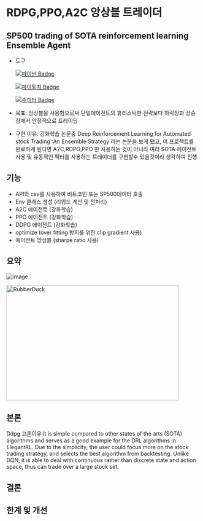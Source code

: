 # RDPG,PPO,A2C 앙상블 트레이더
 ## SP500 trading of SOTA reinforcement learning Ensemble Agent
 
- 도구

  [![파이썬 Badge](https://img.shields.io/badge/python-3776AB?style=flat-square&logo=python&logoColor=white&link=mailto:wjtls01@naver.com)](mailto:wjtls01@naver.com)

  [![파이토치 Badge](https://img.shields.io/badge/pytorch-EE4C2C?style=flat-square&logo=pytorch&logoColor=white&link=mailto:wjtls01@naver.com)](mailto:wjtls01@naver.com)

  [![주피터 Badge](https://img.shields.io/badge/jupyter-F37626?style=flat-square&logo=jupyter&logoColor=white&link=mailto:wjtls01@naver.com)](mailto:wjtls01@naver.com)

- 목표: 앙상블을 사용함으로써 단일에이전트의 휴리스틱한 전략보다 하락장과 상승장에서 안정적으로 트레이딩

- 구현 이유: 강화학습 논문중 Deep Reinforcement Learning for Automated stock Trading :An Ensemble Strategy 라는 논문을 보게 됐고,
  이 프로젝트를 완료하게 된다면 A2C,RDPG,PPO 만 사용하는 것이 아니라 여러 SOTA 에이전트 사용 및 유동적인 팩터를 사용하는 트레이더를 구현할수 있을것이라 생각하여 진행
  
 
## 기능

- API와 csv를 사용하여 비트코인 또는 SP500데이터 호출
- Env 클래스 생성 (리워드 계산 및 전처리)
- A2C 에이전트 (강화학습)
- PPO 에이전트 (강화학습)
- DDPG 에이전트 (강화학습)
- optimize (over fitting 방지를 위한 clip gradient 사용)
- 에이전트 앙상블 (sharpe ratio 사용)


## 요약
![image](https://user-images.githubusercontent.com/60399060/145546012-46aebe4a-7ee4-4b54-8ff7-3de0866f640c.png)


<img src="https://user-images.githubusercontent.com/60399060/145546012-46aebe4a-7ee4-4b54-8ff7-3de0866f640c.png" width="450px" height="300px" title="px(픽셀) 크기 설정" alt="RubberDuck"></img><br/>



## 본론
Ddpg 고른이유
It is simple compared to other states of the arts (SOTA) algorithms and serves as a good example for the DRL algorithms in ElegantRL. Due to the simplicity, the user could focus more on the stock trading strategy, and selects the best algorithm from backtesting.
Unlike DQN, it is able to deal with continuous rather than discrete state and action space, thus can trade over a large stock set.

## 결론

## 한계 및 개선
